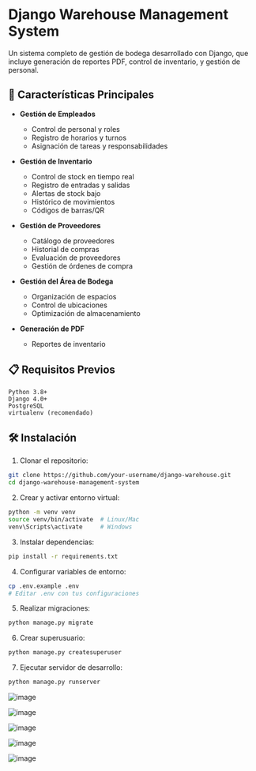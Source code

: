 # Django Warehouse Management System

Un sistema completo de gestión de bodega desarrollado con Django, que incluye generación de reportes PDF, control de inventario, y gestión de personal.

## 🚀 Características Principales

- **Gestión de Empleados**
  - Control de personal y roles
  - Registro de horarios y turnos
  - Asignación de tareas y responsabilidades

- **Gestión de Inventario**
  - Control de stock en tiempo real
  - Registro de entradas y salidas
  - Alertas de stock bajo
  - Histórico de movimientos
  - Códigos de barras/QR

- **Gestión de Proveedores**
  - Catálogo de proveedores
  - Historial de compras
  - Evaluación de proveedores
  - Gestión de órdenes de compra

- **Gestión del Área de Bodega**
  - Organización de espacios
  - Control de ubicaciones
  - Optimización de almacenamiento

- **Generación de PDF**
  - Reportes de inventario

## 📋 Requisitos Previos

```
Python 3.8+
Django 4.0+
PostgreSQL
virtualenv (recomendado)
```

## 🛠️ Instalación

1. Clonar el repositorio:
```bash
git clone https://github.com/your-username/django-warehouse.git
cd django-warehouse-management-system

```

2. Crear y activar entorno virtual:
```bash
python -m venv venv
source venv/bin/activate  # Linux/Mac
venv\Scripts\activate     # Windows
```

3. Instalar dependencias:
```bash
pip install -r requirements.txt
```

4. Configurar variables de entorno:
```bash
cp .env.example .env
# Editar .env con tus configuraciones
```

5. Realizar migraciones:
```bash
python manage.py migrate
```

6. Crear superusuario:
```bash
python manage.py createsuperuser
```

7. Ejecutar servidor de desarrollo:
```bash
python manage.py runserver
```




![image](https://user-images.githubusercontent.com/116565550/205444619-73c72dae-64de-4ad7-aba3-958db79efd99.png)



![image](https://user-images.githubusercontent.com/116565550/205444744-c572e4bf-63f5-4eea-aaeb-177353fd1fb3.png)



![image](https://user-images.githubusercontent.com/116565550/205444766-7b871308-6dfc-4d0d-9809-4cb80a9fb54d.png)

![image](https://user-images.githubusercontent.com/116565550/205444830-c77e27b1-4882-4062-b12c-0b4b16540daa.png)

![image](https://user-images.githubusercontent.com/116565550/205444841-f1689cb2-0c71-43ea-b0e7-e2b95f1bd8f4.png)
